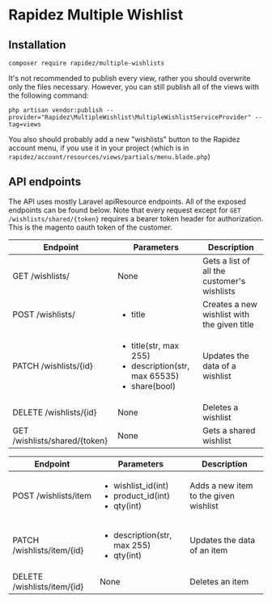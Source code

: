 # Rapidez Multiple Wishlist

## Installation
```
composer require rapidez/multiple-wishlists
```

It's not recommended to publish every view, rather you should overwrite only the files necessary. However, you can still publish all of the views with the following command:
```
php artisan vendor:publish --provider="Rapidez\MultipleWishlist\MultipleWishlistServiceProvider" --tag=views
```

You also should probably add a new "wishlists" button to the Rapidez account menu, if you use it in your project (which is in `rapidez/account/resources/views/partials/menu.blade.php`)

## API endpoints
The API uses mostly Laravel apiResource endpoints. All of the exposed endpoints can be found below. Note that every request except for `GET /wishlists/shared/{token}` requires a bearer token header for authorization. This is the magento oauth token of the customer.

| Endpoint | Parameters | Description |
| --- | --- | --- |
| GET /wishlists/ | None | Gets a list of all the customer's wishlists |
| POST /wishlists/ | <ul><li>title</li></ul> | Creates a new wishlist with the given title |
| PATCH /wishlists/{id} | <ul><li>title(str, max 255)</li><li>description(str, max 65535)</li><li>share(bool)</li></ul> | Updates the data of a wishlist |
| DELETE /wishlists/{id} | None | Deletes a wishlist |
| GET /wishlists/shared/{token} | None | Gets a shared wishlist |

| Endpoint | Parameters | Description |
| --- | --- | --- |
| POST /wishlists/item | <ul><li>wishlist_id(int)</li><li>product_id(int)</li><li>qty(int)</li></ul> | Adds a new item to the given wishlist |
| PATCH /wishlists/item/{id} | <ul><li>description(str, max 255)</li><li>qty(int)</li></ul> | Updates the data of an item |
| DELETE /wishlists/item/{id} | None | Deletes an item |
